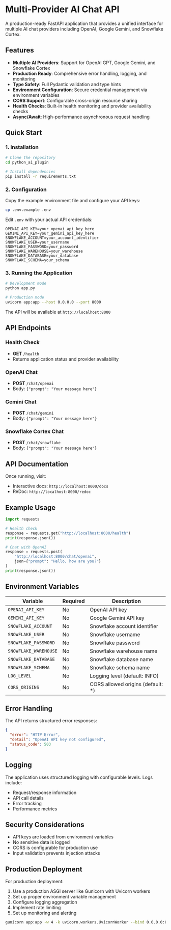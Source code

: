 # Multi-Provider AI Chat API

A production-ready FastAPI application that provides a unified interface for multiple AI chat providers including OpenAI, Google Gemini, and Snowflake Cortex.

## Features

- **Multiple AI Providers**: Support for OpenAI GPT, Google Gemini, and Snowflake Cortex
- **Production Ready**: Comprehensive error handling, logging, and monitoring
- **Type Safety**: Full Pydantic validation and type hints
- **Environment Configuration**: Secure credential management via environment variables
- **CORS Support**: Configurable cross-origin resource sharing
- **Health Checks**: Built-in health monitoring and provider availability checks
- **Async/Await**: High-performance asynchronous request handling

## Quick Start

### 1. Installation

```bash
# Clone the repository
cd python_ai_plugin

# Install dependencies
pip install -r requirements.txt
```

### 2. Configuration

Copy the example environment file and configure your API keys:

```bash
cp .env.example .env
```

Edit `.env` with your actual API credentials:

```env
OPENAI_API_KEY=your_openai_api_key_here
GEMINI_API_KEY=your_gemini_api_key_here
SNOWFLAKE_ACCOUNT=your_account_identifier
SNOWFLAKE_USER=your_username
SNOWFLAKE_PASSWORD=your_password
SNOWFLAKE_WAREHOUSE=your_warehouse
SNOWFLAKE_DATABASE=your_database
SNOWFLAKE_SCHEMA=your_schema
```

### 3. Running the Application

```bash
# Development mode
python app.py

# Production mode
uvicorn app:app --host 0.0.0.0 --port 8000
```

The API will be available at `http://localhost:8000`

## API Endpoints

### Health Check
- **GET** `/health`
- Returns application status and provider availability

### OpenAI Chat
- **POST** `/chat/openai`
- Body: `{"prompt": "Your message here"}`

### Gemini Chat
- **POST** `/chat/gemini`
- Body: `{"prompt": "Your message here"}`

### Snowflake Cortex Chat
- **POST** `/chat/snowflake`
- Body: `{"prompt": "Your message here"}`

## API Documentation

Once running, visit:
- Interactive docs: `http://localhost:8000/docs`
- ReDoc: `http://localhost:8000/redoc`

## Example Usage

```python
import requests

# Health check
response = requests.get("http://localhost:8000/health")
print(response.json())

# Chat with OpenAI
response = requests.post(
    "http://localhost:8000/chat/openai",
    json={"prompt": "Hello, how are you?"}
)
print(response.json())
```

## Environment Variables

| Variable | Required | Description |
|----------|----------|-------------|
| `OPENAI_API_KEY` | No | OpenAI API key |
| `GEMINI_API_KEY` | No | Google Gemini API key |
| `SNOWFLAKE_ACCOUNT` | No | Snowflake account identifier |
| `SNOWFLAKE_USER` | No | Snowflake username |
| `SNOWFLAKE_PASSWORD` | No | Snowflake password |
| `SNOWFLAKE_WAREHOUSE` | No | Snowflake warehouse name |
| `SNOWFLAKE_DATABASE` | No | Snowflake database name |
| `SNOWFLAKE_SCHEMA` | No | Snowflake schema name |
| `LOG_LEVEL` | No | Logging level (default: INFO) |
| `CORS_ORIGINS` | No | CORS allowed origins (default: *) |

## Error Handling

The API returns structured error responses:

```json
{
  "error": "HTTP Error",
  "detail": "OpenAI API key not configured",
  "status_code": 503
}
```

## Logging

The application uses structured logging with configurable levels. Logs include:
- Request/response information
- API call details
- Error tracking
- Performance metrics

## Security Considerations

- API keys are loaded from environment variables
- No sensitive data is logged
- CORS is configurable for production use
- Input validation prevents injection attacks

## Production Deployment

For production deployment:

1. Use a production ASGI server like Gunicorn with Uvicorn workers
2. Set up proper environment variable management
3. Configure logging aggregation
4. Implement rate limiting
5. Set up monitoring and alerting

```bash
gunicorn app:app -w 4 -k uvicorn.workers.UvicornWorker --bind 0.0.0.0:8000
```
